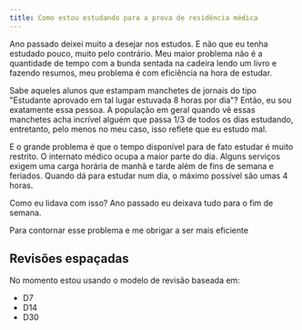 ```yaml
---
title: Como estou estudando para a prova de residência médica
---
```


Ano passado deixei muito a desejar nos estudos. E não que eu tenha estudado pouco, muito pelo contrário. Meu maior problema não é a quantidade de tempo com a bunda sentada na cadeira lendo um livro e fazendo resumos, meu problema é com eficiência na hora de estudar.

Sabe aqueles alunos que estampam manchetes de jornais do tipo "Estudante aprovado em tal lugar estuvada 8 horas por dia"? Então, eu sou exatamente essa pessoa. A população em geral quando vê essas manchetes acha incrível alguém que passa 1/3 de todos os dias estudando, entretanto, pelo menos no meu caso, isso reflete que eu estudo mal.

E o grande problema é que o tempo disponível para de fato estudar é muito restrito. O internato médico ocupa a maior parte do dia. Alguns serviços exigem uma carga horária de manhã e tarde além de fins de semana e feriados. Quando dá para estudar num dia, o máximo possível são umas 4 horas.

Como eu lidava com isso? Ano passado eu deixava tudo para o fim de semana.

Para contornar esse problema e me obrigar a ser mais eficiente

## Revisões espaçadas

No momento estou usando o modelo de revisão baseada em:

* D7
* D14
* D30
